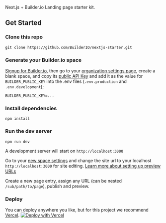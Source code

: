 Next.js + Builder.io Landing page starter kit.

## Get Started

### Clone this repo
```
git clone https://github.com/BuilderIO/nextjs-starter.git
```

### Generate your Builder.io space
<!-- TODO: link "private key" to a forum post or doc showing how to create that -->
[Signup for Builder.io](builder.io/signup), then go to your [organization settings page](https://builder.io/account/organization?root=true), create a blank space, and copy its [public API Key](https://builder.io/account/space) and add it as the value for `BUILDER_PUBLIC_KEY` into the .env files (`.env.production` and `.env.development`);

```
BUILDER_PUBLIC_KEY=...
```

### Install dependencies
```
npm install
```

### Run the dev server
```
npm run dev
```
A development server will start on `http://localhost:3000`

Go to your [new space settings](https://builder.io/account/space) and change the site url to your localhost `http://localhost:3000` for site editing. [Learn more about setting up preview URLs](https://www.builder.io/c/docs/guides/preview-url)

Create a new page entry, assign any URL (can be nested `/sub/path/to/page`), publish and preview.

### Deploy

You can deploy anywhere you like, but for this project we recommend [Vercel](https://nextjs.org/docs/deployment). 
[![Deploy with Vercel](https://vercel.com/button)](https://vercel.com/new/git/external?repository-url=https%3A%2F%2Fgithub.com%2Fbuilderio%2Fbuilder%2Ftree%2Fmaster%2Fexamples%2Fnext-js%2Flanding-page)

